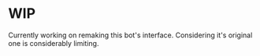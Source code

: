 # WIP

Currently working on remaking this bot's interface. Considering it's original one is considerably limiting.